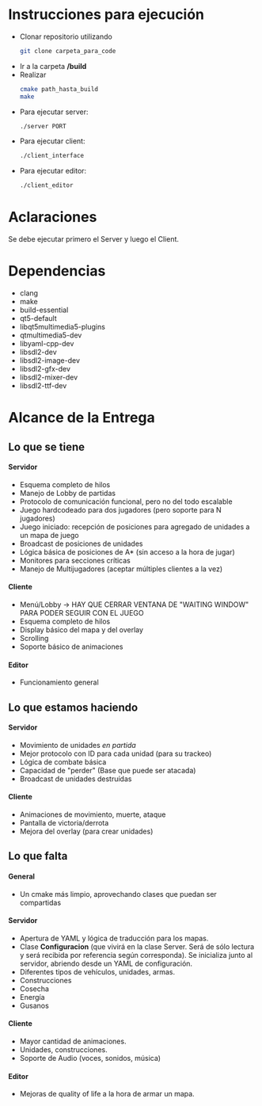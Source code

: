 # Instrucciones para ejecución

 - Clonar repositorio utilizando
    ```bash
    git clone carpeta_para_code
    ```
 - Ir a la carpeta **/build**
 - Realizar
    ```bash
    cmake path_hasta_build
    make
    ```
 - Para ejecutar server:
    ```bash
    ./server PORT 
    ```
 - Para ejecutar client:
     ```bash
    ./client_interface
    ```
 - Para ejecutar editor:
     ```bash
    ./client_editor
    ```

# Aclaraciones 

Se debe ejecutar primero el Server y luego el Client. 

# Dependencias
 - clang
 - make
 - build-essential
 - qt5-default
 - libqt5multimedia5-plugins
 - qtmultimedia5-dev
 - libyaml-cpp-dev
 - libsdl2-dev
 - libsdl2-image-dev
 - libsdl2-gfx-dev
 - libsdl2-mixer-dev
 - libsdl2-ttf-dev

# Alcance de la Entrega

## Lo que se tiene

#### Servidor
 - Esquema completo de hilos
 - Manejo de Lobby de partidas
 - Protocolo de comunicación funcional, pero no del todo escalable
 - Juego hardcodeado para dos jugadores (pero soporte para N jugadores)
 - Juego iniciado: recepción de posiciones para agregado de unidades a un mapa de juego
 - Broadcast de posiciones de unidades
 - Lógica básica de posiciones de A* (sin acceso a la hora de jugar)
 - Monitores para secciones críticas
 - Manejo de Multijugadores (aceptar múltiples clientes a la vez)

#### Cliente
 - Menú/Lobby -> HAY QUE CERRAR VENTANA DE "WAITING WINDOW" PARA PODER SEGUIR CON EL JUEGO
 - Esquema completo de hilos
 - Display básico del mapa y del overlay
 - Scrolling
 - Soporte básico de animaciones

#### Editor
 - Funcionamiento general

## Lo que estamos haciendo
#### Servidor
  - Movimiento de unidades _en partida_
  - Mejor protocolo con ID para cada unidad (para su trackeo)
  - Lógica de combate básica
  - Capacidad de "perder" (Base que puede ser atacada)
  - Broadcast de unidades destruídas

#### Cliente
  - Animaciones de movimiento, muerte, ataque
  - Pantalla de victoria/derrota
  - Mejora del overlay (para crear unidades)

## Lo que falta

#### General
 - Un cmake más limpio, aprovechando clases que puedan ser compartidas

#### Servidor
  - Apertura de YAML y lógica de traducción para los mapas.
  - Clase **Configuracion** (que vivirá en la clase Server. Será de sólo lectura y será recibida por referencia según corresponda). Se inicializa junto al servidor, abriendo desde un YAML de configuración.
  - Diferentes tipos de vehículos, unidades, armas.
  - Construcciones
  - Cosecha
  - Energía
  - Gusanos

#### Cliente
  - Mayor cantidad de animaciones.
  - Unidades, construcciones.
  - Soporte de Audio (voces, sonidos, música)

#### Editor
  - Mejoras de quality of life a la hora de armar un mapa.


